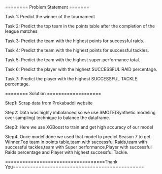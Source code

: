 ======== Problem Statement =======

Task 1: Predict the winner of the tournament

Task 2: Predict the top team in the points table after the completion of the league matches

Task 3: Predict the team with the highest points for successful raids.

Task 4: Predict the team with the highest points for successful tackles.

Task 5: Predict the team with the highest super-performance total.

Task 6: Predict the player with the highest SUCCESSFUL RAID percentage.

Task 7: Predict the player with the highest SUCCESSFUL TACKLE percentage.

======== Solution ===================

Step1: Scrap data from Prokabaddi website

Step2: Data was highly imbalanced so we use SMOTE(Synthetic modeling over sampling) technique to balance the dataframe.

Step3: Here we use XGBoost to train and get high accuracy of our model 

Step4: Once model done we used that model to predict Season 7 to get Winner,Top team in points table,team with successful Raids,team with successful tackles,team with Super performance,Player with successful Raids percentage and Player with highest successful Tackle.


===================================Thank You==============================================

